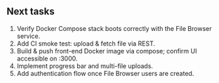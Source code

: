 ## Next tasks

1. Verify Docker Compose stack boots correctly with the File Browser service.
2. Add CI smoke test: upload & fetch file via REST.
3. Build & push front-end Docker image via compose; confirm UI accessible on :3000.
4. Implement progress bar and multi-file uploads.
5. Add authentication flow once File Browser users are created.
